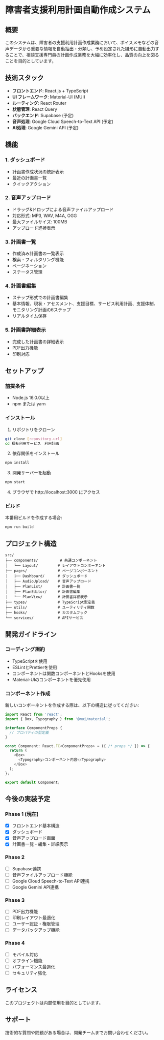 # 障害者支援利用計画自動作成システム

## 概要

このシステムは、障害者の支援利用計画作成業務において、ボイスメモなどの音声データから重要な情報を自動抽出・分類し、予め設定された雛形に自動出力することで、相談支援専門員の計画作成業務を大幅に効率化し、品質の向上を図ることを目的としています。

## 技術スタック

- **フロントエンド**: React.js + TypeScript
- **UI フレームワーク**: Material-UI (MUI)
- **ルーティング**: React Router
- **状態管理**: React Query
- **バックエンド**: Supabase (予定)
- **音声処理**: Google Cloud Speech-to-Text API (予定)
- **AI処理**: Google Gemini API (予定)

## 機能

### 1. ダッシュボード
- 計画書作成状況の統計表示
- 最近の計画書一覧
- クイックアクション

### 2. 音声アップロード
- ドラッグ&ドロップによる音声ファイルアップロード
- 対応形式: MP3, WAV, M4A, OGG
- 最大ファイルサイズ: 100MB
- アップロード進捗表示

### 3. 計画書一覧
- 作成済み計画書の一覧表示
- 検索・フィルタリング機能
- ページネーション
- ステータス管理

### 4. 計画書編集
- ステップ形式での計画書編集
- 基本情報、現状・アセスメント、支援目標、サービス利用計画、支援体制、モニタリング計画の6ステップ
- リアルタイム保存

### 5. 計画書詳細表示
- 完成した計画書の詳細表示
- PDF出力機能
- 印刷対応

## セットアップ

### 前提条件

- Node.js 16.0.0以上
- npm または yarn

### インストール

1. リポジトリをクローン
```bash
git clone [repository-url]
cd 福祉利用サービス　利用計画
```

2. 依存関係をインストール
```bash
npm install
```

3. 開発サーバーを起動
```bash
npm start
```

4. ブラウザで http://localhost:3000 にアクセス

### ビルド

本番用ビルドを作成する場合:

```bash
npm run build
```

## プロジェクト構造

```
src/
├── components/          # 共通コンポーネント
│   └── Layout/         # レイアウトコンポーネント
├── pages/              # ページコンポーネント
│   ├── Dashboard/      # ダッシュボード
│   ├── AudioUpload/    # 音声アップロード
│   ├── PlanList/       # 計画書一覧
│   ├── PlanEditor/     # 計画書編集
│   └── PlanView/       # 計画書詳細表示
├── types/              # TypeScript型定義
├── utils/              # ユーティリティ関数
├── hooks/              # カスタムフック
└── services/           # APIサービス

```

## 開発ガイドライン

### コーディング規約

- TypeScriptを使用
- ESLintとPrettierを使用
- コンポーネントは関数コンポーネントとHooksを使用
- Material-UIのコンポーネントを優先使用

### コンポーネント作成

新しいコンポーネントを作成する際は、以下の構造に従ってください:

```typescript
import React from 'react';
import { Box, Typography } from '@mui/material';

interface ComponentProps {
  // プロパティの型定義
}

const Component: React.FC<ComponentProps> = ({ /* props */ }) => {
  return (
    <Box>
      <Typography>コンポーネント内容</Typography>
    </Box>
  );
};

export default Component;
```

## 今後の実装予定

### Phase 1 (現在)
- [x] フロントエンド基本構造
- [x] ダッシュボード
- [x] 音声アップロード画面
- [x] 計画書一覧・編集・詳細表示

### Phase 2
- [ ] Supabase連携
- [ ] 音声ファイルアップロード機能
- [ ] Google Cloud Speech-to-Text API連携
- [ ] Google Gemini API連携

### Phase 3
- [ ] PDF出力機能
- [ ] 印刷レイアウト最適化
- [ ] ユーザー認証・権限管理
- [ ] データバックアップ機能

### Phase 4
- [ ] モバイル対応
- [ ] オフライン機能
- [ ] パフォーマンス最適化
- [ ] セキュリティ強化

## ライセンス

このプロジェクトは内部使用を目的としています。

## サポート

技術的な質問や問題がある場合は、開発チームまでお問い合わせください。 